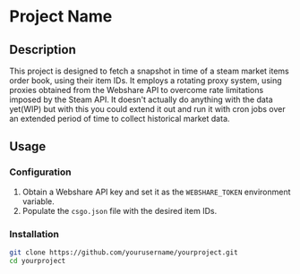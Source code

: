 # Project Name

## Description
This project is designed to fetch a snapshot in time of a steam market items order book, using their item IDs. It employs a rotating proxy system, using proxies obtained from the Webshare API to overcome rate limitations imposed by the Steam API.
It doesn't actually do anything with the data yet(WIP) but with this you could extend it out and run it with cron jobs over an extended period of time to collect historical market data.

## Usage



### Configuration
1. Obtain a Webshare API key and set it as the `WEBSHARE_TOKEN` environment variable.
2. Populate the `csgo.json` file with the desired item IDs.

### Installation
```bash
git clone https://github.com/yourusername/yourproject.git
cd yourproject
